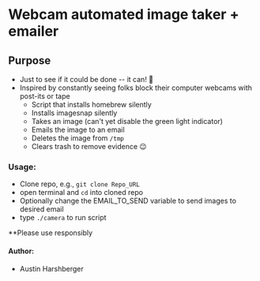 # Webcam automated image taker + emailer 
## Purpose
* Just to see if it could be done -- it can! 📸
* Inspired by constantly seeing folks block their computer webcams with post-its or tape
	* Script that installs homebrew silently
	* Installs imagesnap silently
	* Takes an image (can't yet disable the green light indicator)
	* Emails the image to an email
	* Deletes the image from `/tmp`
	* Clears trash to remove evidence 😉


### Usage:
* Clone repo, e.g., `git clone Repo_URL`
* open terminal and `cd` into cloned repo
* Optionally change the EMAIL_TO_SEND variable to send images to desired email
*  type `./camera` to run script

**Please use responsibly 

#### Author:
* Austin Harshberger